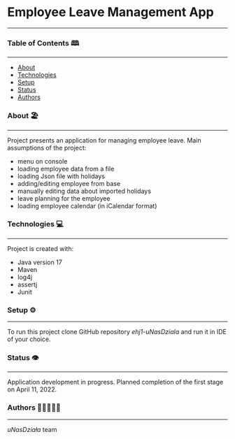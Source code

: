 
# **Employee Leave Management App**

---

### Table of Contents 🕮

---
- [About](#About)
- [Technologies](#Technologies)
- [Setup](#Setup)
- [Status](#Status)
- [Authors](#Authors)

### About 🏖️

---
Project presents an application for managing employee leave.
Main assumptions of the project:
- menu on console
- loading employee data from a file 
- loading Json file with holidays
- adding/editing employee from base
- manually editing data about imported holidays
- leave planning for the employee
- loading employee calendar (in iCalendar format) 

### Technologies 💻

---
Project is created with:
- Java version 17
- Maven
- log4j
- assertj
- Junit

### Setup ⚙️

---
To run this project clone GitHub repository _ehj1-uNasDziala_ and run it in IDE of your choice.

### Status 👁️

---
Application development in progress. 
Planned completion of the first stage on April 11, 2022.

### Authors 🧑🧑👱‍♀️🧑 

---
_uNasDziała_ team

